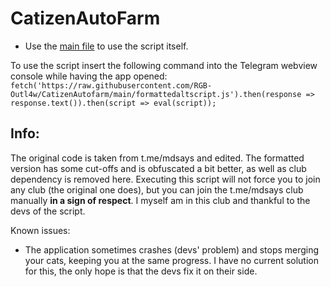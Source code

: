 # CatizenAutoFarm

* Use the [main file](https://github.com/RGB-Outl4w/Catizenfarm/blob/rel/release_AutoFarmCatizen_telegramwebviewscript.js) to use the script itself.

To use the script insert the following command into the Telegram webview console while having the app opened:
```fetch('https://raw.githubusercontent.com/RGB-Outl4w/CatizenAutofarm/main/formattedaltscript.js').then(response => response.text()).then(script => eval(script));```

## Info:
The original code is taken from t.me/mdsays and edited. The formatted version has some cut-offs and is obfuscated a bit better, as well as club dependency is removed here. Executing this script will not force you to join any club (the original one does), but you can join the t.me/mdsays club manually **in a sign of respect**. I myself am in this club and thankful to the devs of the script.

Known issues:
  * The application sometimes crashes (devs' problem) and stops merging your cats, keeping you at the same progress. I have no current solution for this, the only hope is that the devs fix it on their side.
